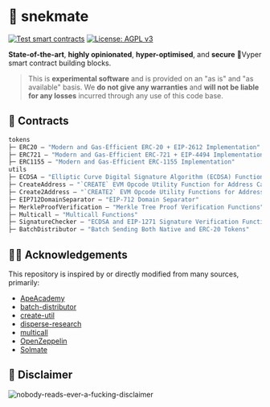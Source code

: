 # 🐍 snekmate

[![Test smart contracts](https://github.com/pcaversaccio/snekmate/actions/workflows/test-contracts.yml/badge.svg)](https://github.com/pcaversaccio/snekmate/actions/workflows/test-contracts.yml)
[![License: AGPL v3](https://img.shields.io/badge/License-AGPL%20v3-blue.svg)](https://www.gnu.org/licenses/agpl-3.0)

**State-of-the-art**, **highly opinionated**, **hyper-optimised**, and **secure** 🐍Vyper smart contract building blocks.

> This is **experimental software** and is provided on an "as is" and "as available" basis. We **do not give any warranties** and **will not be liable for any losses** incurred through any use of this code base.

## 📜 Contracts

```ml
tokens
├─ ERC20 — "Modern and Gas-Efficient ERC-20 + EIP-2612 Implementation"
├─ ERC721 — "Modern and Gas-Efficient ERC-721 + EIP-4494 Implementation"
├─ ERC1155 — "Modern and Gas-Efficient ERC-1155 Implementation"
utils
├─ ECDSA — "Elliptic Curve Digital Signature Algorithm (ECDSA) Functions"
├─ CreateAddress — "`CREATE` EVM Opcode Utility Function for Address Calculation"
├─ Create2Address — "`CREATE2` EVM Opcode Utility Functions for Address Calculations"
├─ EIP712DomainSeparator — "EIP-712 Domain Separator"
├─ MerkleProofVerification — "Merkle Tree Proof Verification Functions"
├─ Multicall — "Multicall Functions"
├─ SignatureChecker — "ECDSA and EIP-1271 Signature Verification Function"
├─ BatchDistributor — "Batch Sending Both Native and ERC-20 Tokens"
```

## 🙏🏼 Acknowledgements

This repository is inspired by or directly modified from many sources, primarily:

- [ApeAcademy](https://github.com/ApeAcademy)
- [batch-distributor](https://github.com/pcaversaccio/batch-distributor)
- [create-util](https://github.com/pcaversaccio/create-util)
- [disperse-research](https://github.com/banteg/disperse-research)
- [multicall](https://github.com/mds1/multicall)
- [OpenZeppelin](https://github.com/OpenZeppelin/openzeppelin-contracts)
- [Solmate](https://github.com/transmissions11/solmate)

## 💢 Disclaimer

![nobody-reads-ever-a-fucking-disclaimer](https://user-images.githubusercontent.com/25297591/167394075-1813e258-3b03-4bc8-9305-69126a07d57e.png)
